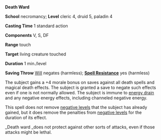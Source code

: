  **Death Ward**

**School** necromancy; **Level** cleric 4, druid 5, paladin 4

**Casting Time** 1 standard action

**Components** V, S, DF

**Range** touch

**Target** living creature touched

**Duration** 1 min./level

**Saving Throw** [Will](../combat#_will) negates (harmless); **[Spell Resistance](../glossary#_spell-resistance)** yes (harmless)

The subject gains a +4 morale bonus on saves against all death spells and magical death effects. The subject is granted a save to negate such effects even if one is not normally allowed. The subject is immune to [energy drain](../glossary#_energy-drain-and-negative-levels) and any negative energy effects, including channeled negative energy.

This spell does not remove [negative levels](../glossary#_energy-drain-and-negative-levels) that the subject has already gained, but it does remove the penalties from [negative levels](../glossary#_energy-drain-and-negative-levels) for the duration of its effect.

_Death ward _does not protect against other sorts of attacks, even if those attacks might be lethal.

